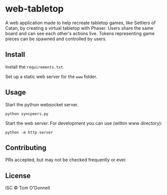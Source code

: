 # web-tabletop

A web application made to help recreate tabletop games, like Settlers of Catan,
by creating a virtual tabletop with Phaser. Users share the same board and can
see each other's actions live. Tokens representing game pieces can be spawned
and controlled by users.

## Install

Install the `requirements.txt`.

Set up a static web server for the `www` folder.

## Usage

Start the python websocket server.

`python syncpeers.py`

Start the web server. For development you can use (within www directory):

`python -m http.server`

## Contributing

PRs accepted, but may not be checked frequently or ever.

## License

ISC © Tom O'Donnell
